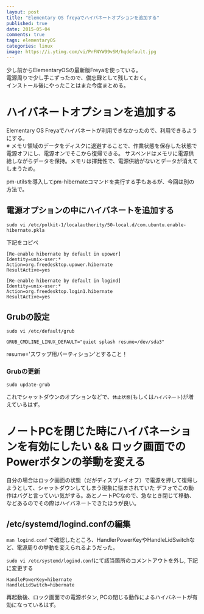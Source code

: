 ```yaml
---
layout: post
title: "Elementary OS freyaでハイバネートオプションを追加する"
published: true
date: 2015-05-04
comments: true
tags: elementaryOS
categories: linux
image: https://i.ytimg.com/vi/PrFNYW99vSM/hqdefault.jpg
---
```


少し前からElementaryOSの最新版Freyaを使っている。  
電源周りで少し手こずったので、備忘録として残しておく。  
インストール後にやったことはまた今度まとめる。  

# ハイバネートオプションを追加する

Elementary OS Freyaでハイバネートが利用できなかったので、利用できるようにする。  
※ メモリ領域のデータをディスクに退避することで、作業状態を保存した状態で電源オフにし、電源オンでそこから復帰できる。
サスペンドはメモリに電源供給しながらデータを保持。メモリは揮発性で、電源供給がないとデータが消えてしまうため。

pm-utilsを導入してpm-hibernateコマンドを実行する手もあるが、今回は別の方法で。

## 電源オプションの中にハイバネートを追加する

`sudo vi /etc/polkit-1/localauthority/50-local.d/com.ubuntu.enable-hibernate.pkla`

<!-- more -->

下記をコピペ

```
[Re-enable hibernate by default in upower]
Identity=unix-user:*
Action=org.freedesktop.upower.hibernate
ResultActive=yes

[Re-enable hibernate by default in logind]
Identity=unix-user:*
Action=org.freedesktop.login1.hibernate
ResultActive=yes
```

## Grubの設定
`sudo vi /etc/default/grub`

```
GRUB_CMDLINE_LINUX_DEFAULT="quiet splash resume=/dev/sda3"
```
resume='スワップ用パーティション'とすること！

### Grubの更新

`sudo update-grub`

これでシャットダウンのオプションなどで、`休止状態`(もしくは`ハイバネート`)が増えているはず。


# ノートPCを閉じた時にハイバネーションを有効にしたい && ロック画面でのPowerボタンの挙動を変える

自分の場合はロック画面の状態（だがディスプレイオフ）で電源を押して復帰しようとして、シャットダウンしてしまう現象に悩まされていた
デフォでこの動作はバグと言っていい気がする。あとノートPCなので、急なとき閉じて移動、などあるのでその際はハイバネートできたほうが良い。

## /etc/systemd/logind.confの編集
`man logind.conf` で確認したところ、HandlerPowerKeyやHandleLidSwitchなど、電源周りの挙動を変えられるようだった。

`sudo vi /etc/systemd/logind.conf`にて該当箇所のコメントアウトを外し, 下記に変更する

```
HandlePowerKey=hibernate
HandleLidSwitch=hibernate
```

再起動後、ロック画面での電源ボタン, PCの閉じる動作によるハイバネートが有効になっているはず。
